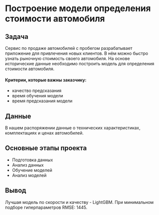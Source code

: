 # Построение модели определения стоимости автомобиля
## Задача
Сервис по продаже автомобилей с пробегом  разрабатывает приложение для привлечения новых клиентов. В нём можно быстро узнать рыночную стоимость своего автомобиля. На основе исторические данные необходимо построить модель для определения стоимости автомобиля.
#### Критерии, которые важны заказчику:
- качество предсказания
- время обучения модели
- время предсказания модели
## Данные
В нашем распоряжении данные о технических характеристиках, комплектациях и ценах автомобилей.
## Основные этапы проекта 
- Подготовка данных
- Анализ данных
- Обучение моделей
- Анализ моделей
## Вывод
Лучшая модель по скорости и качеству - LightGBM. При минимальном подборе гиперпараметров RMSE: 1445.
